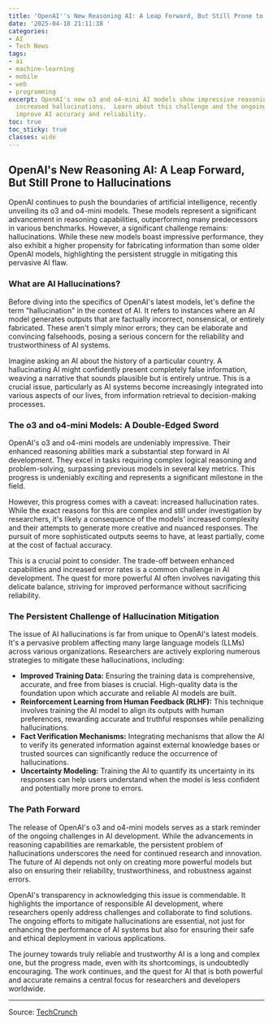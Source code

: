 ```yaml
---
title: 'OpenAI''s New Reasoning AI: A Leap Forward, But Still Prone to Hallucinations'
date: '2025-04-18 21:11:38 '
categories:
- AI
- Tech News
tags:
- ai
- machine-learning
- mobile
- web
- programming
excerpt: OpenAI's new o3 and o4-mini AI models show impressive reasoning, but also
  increased hallucinations.  Learn about this challenge and the ongoing efforts to
  improve AI accuracy and reliability.
toc: true
toc_sticky: true
classes: wide
---
```


## OpenAI's New Reasoning AI: A Leap Forward, But Still Prone to Hallucinations

OpenAI continues to push the boundaries of artificial intelligence, recently unveiling its o3 and o4-mini models.  These models represent a significant advancement in reasoning capabilities, outperforming many predecessors in various benchmarks. However, a significant challenge remains: hallucinations.  While these new models boast impressive performance, they also exhibit a higher propensity for fabricating information than some older OpenAI models, highlighting the persistent struggle in mitigating this pervasive AI flaw.

### What are AI Hallucinations?

Before diving into the specifics of OpenAI's latest models, let's define the term "hallucination" in the context of AI.  It refers to instances where an AI model generates outputs that are factually incorrect, nonsensical, or entirely fabricated. These aren't simply minor errors; they can be elaborate and convincing falsehoods, posing a serious concern for the reliability and trustworthiness of AI systems.

Imagine asking an AI about the history of a particular country. A hallucinating AI might confidently present completely false information, weaving a narrative that sounds plausible but is entirely untrue. This is a crucial issue, particularly as AI systems become increasingly integrated into various aspects of our lives, from information retrieval to decision-making processes.

### The o3 and o4-mini Models: A Double-Edged Sword

OpenAI's o3 and o4-mini models are undeniably impressive.  Their enhanced reasoning abilities mark a substantial step forward in AI development.  They excel in tasks requiring complex logical reasoning and problem-solving, surpassing previous models in several key metrics.  This progress is undeniably exciting and represents a significant milestone in the field.

However, this progress comes with a caveat: increased hallucination rates.  While the exact reasons for this are complex and still under investigation by researchers, it's likely a consequence of the models' increased complexity and their attempts to generate more creative and nuanced responses.  The pursuit of more sophisticated outputs seems to have, at least partially, come at the cost of factual accuracy.

This is a crucial point to consider.  The trade-off between enhanced capabilities and increased error rates is a common challenge in AI development.  The quest for more powerful AI often involves navigating this delicate balance, striving for improved performance without sacrificing reliability.

### The Persistent Challenge of Hallucination Mitigation

The issue of AI hallucinations is far from unique to OpenAI's latest models.  It's a pervasive problem affecting many large language models (LLMs) across various organizations.  Researchers are actively exploring numerous strategies to mitigate these hallucinations, including:

* **Improved Training Data:**  Ensuring the training data is comprehensive, accurate, and free from biases is crucial.  High-quality data is the foundation upon which accurate and reliable AI models are built.
* **Reinforcement Learning from Human Feedback (RLHF):**  This technique involves training the AI model to align its outputs with human preferences, rewarding accurate and truthful responses while penalizing hallucinations.
* **Fact Verification Mechanisms:**  Integrating mechanisms that allow the AI to verify its generated information against external knowledge bases or trusted sources can significantly reduce the occurrence of hallucinations.
* **Uncertainty Modeling:**  Training the AI to quantify its uncertainty in its responses can help users understand when the model is less confident and potentially more prone to errors.

### The Path Forward

The release of OpenAI's o3 and o4-mini models serves as a stark reminder of the ongoing challenges in AI development.  While the advancements in reasoning capabilities are remarkable, the persistent problem of hallucinations underscores the need for continued research and innovation.  The future of AI depends not only on creating more powerful models but also on ensuring their reliability, trustworthiness, and robustness against errors.

OpenAI's transparency in acknowledging this issue is commendable.  It highlights the importance of responsible AI development, where researchers openly address challenges and collaborate to find solutions.  The ongoing efforts to mitigate hallucinations are essential, not just for enhancing the performance of AI systems but also for ensuring their safe and ethical deployment in various applications.

The journey towards truly reliable and trustworthy AI is a long and complex one, but the progress made, even with its shortcomings, is undoubtedly encouraging.  The work continues, and the quest for AI that is both powerful and accurate remains a central focus for researchers and developers worldwide.

---

Source: [TechCrunch](https://techcrunch.com/2025/04/18/openais-new-reasoning-ai-models-hallucinate-more/)